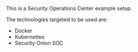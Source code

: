 This is a Security Operations Center example setup.

The technologies targeted to be used are:

* Docker
* Kubernettes
* Security Onion SOC

